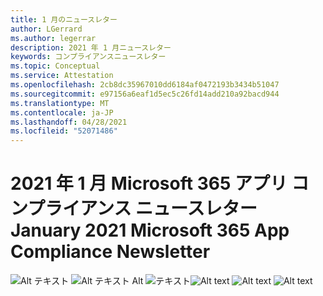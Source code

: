 ```yaml
---
title: 1 月のニュースレター
author: LGerrard
ms.author: legerrar
description: 2021 年 1 月ニュースレター
keywords: コンプライアンスニュースレター
ms.topic: Conceptual
ms.service: Attestation
ms.openlocfilehash: 2cb8dc35967010dd6184af0472193b3434b51047
ms.sourcegitcommit: e97156a6eaf1d5ec5c26fd14add210a92bacd944
ms.translationtype: MT
ms.contentlocale: ja-JP
ms.lasthandoff: 04/28/2021
ms.locfileid: "52071486"
---
```

# <a name="january-2021-microsoft-365-app-compliance-newsletter"></a><span data-ttu-id="b085c-104">2021 年 1 月 Microsoft 365 アプリ コンプライアンス ニュースレター</span><span class="sxs-lookup"><span data-stu-id="b085c-104">January 2021 Microsoft 365 App Compliance Newsletter</span></span>

<span data-ttu-id="b085c-105">![Alt テキスト ](../media/Jan1.PNG)
 ![ Alt テキスト Alt ](../media/Jan2.PNG)
 ![ テキスト](../media/Jan3.PNG)</span><span class="sxs-lookup"><span data-stu-id="b085c-105">![Alt text](../media/Jan1.PNG)
![Alt text](../media/Jan2.PNG)
![Alt text](../media/Jan3.PNG)</span></span>
